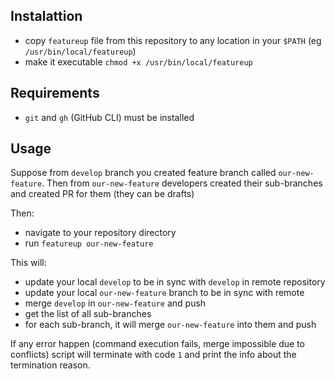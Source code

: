 ## Instalattion

- copy `featureup` file from this repository to any location in your `$PATH` (eg `/usr/bin/local/featureup`)
- make it executable `chmod +x /usr/bin/local/featureup`

## Requirements
- `git` and `gh` (GitHub CLI) must be installed

## Usage

Suppose from `develop` branch you created feature branch called `our-new-feature`.
Then from `our-new-feature` developers created their sub-branches and created PR for them (they can be drafts)

Then:
- navigate to your repository directory
- run `featureup our-new-feature`

This will:
- update your local `develop` to be in sync with `develop` in remote repository
- update your local `our-new-feature` branch to be in sync with remote
- merge `develop` in `our-new-feature` and push
- get the list of all sub-branches
- for each sub-branch, it will merge `our-new-feature` into them and push

If any error happen (command execution fails, merge impossible due to conflicts) script will terminate with code `1` and print the info about the termination reason.
